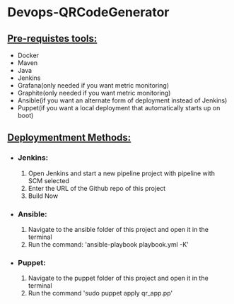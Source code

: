 # Devops-QRCodeGenerator
<h2><u>Pre-requistes tools:</u></h2>
<ul>
  <li>Docker</li>
  <li>Maven</li>
  <li>Java</li>
  <li>Jenkins</li>
  <li>Grafana(only needed if you want metric monitoring)</li>
  <li>Graphite(only needed if you want metric monitoring)</li>
  <li>Ansible(if you want an alternate form of deployment instead of Jenkins)</li>
  <li>Puppet(if you want a local deployment that automatically starts up on boot)</li>
</ul>

<h2><u>Deploymentment Methods:</u></h2>
<ul>
  <li>
    <h3>Jenkins:</h3>
    <ol>
      <li>Open Jenkins and start a new pipeline project with pipeline with SCM selected</li>
      <li>Enter the URL of the Github repo of this project</li>
      <li>Build Now</li>
    </ol>
  </li>
  <li>
    <h3>Ansible:</h3>
    <ol>
      <li>Navigate to the ansible folder of this project and open it in the terminal</li>
      <li>Run the command: 'ansible-playbook playbook.yml -K'</li>
    </ol>
  </li>
  <li>
    <h3>Puppet:</h3>
    <ol>
      <li>Navigate to the puppet folder of this project and open it in the terminal</li>
      <li>Run the command 'sudo puppet apply qr_app.pp'</li>
    </ol>
  </li>
</ul>
